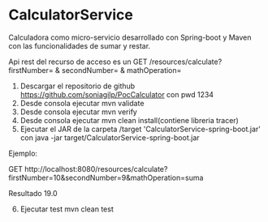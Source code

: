 
# CalculatorService 
Calculadora como micro-servicio desarrollado con Spring-boot y Maven con las funcionalidades de sumar y restar.

Api rest del recurso de acceso es un GET /resources/calculate?firstNumber= & secondNumber= & mathOperation= 

1. Descargar el repositorio de github https://github.com/soniagilp/PocCalculator con pwd 1234
2. Desde consola ejecutar mvn validate
3. Desde consola ejecutar mvn verify
4. Desde consola ejecutar mvn clean install(contiene libreria tracer)
5. Ejecutar el JAR de la carpeta /target 'CalculatorService-spring-boot.jar' con java -jar target/CalculatorService-spring-boot.jar

Ejemplo:

GET http://localhost:8080/resources/calculate?firstNumber=10&secondNumber=9&mathOperation=suma

Resultado 19.0

6. Ejecutar test mvn clean test
